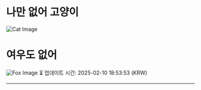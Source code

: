 
# 나만 없어 고양이

![Cat Image](https://cdn2.thecatapi.com/images/d9r.jpg)

# 여우도 없어
![Fox Image](https://randomfox.ca/images/117.jpg)
⏳ 업데이트 시간: 2025-02-10 18:53:53 (KRW)

---
